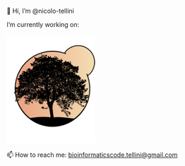 👋 Hi, I’m @nicolo-tellini

I’m currently working on:

<img src="https://github.com/nicolo-tellini/nicolo-tellini/blob/main/logosgrp5ok" alt="SGRP5" width="200" />

📫 How to reach me: bioinformaticscode.tellini@gmail.com
